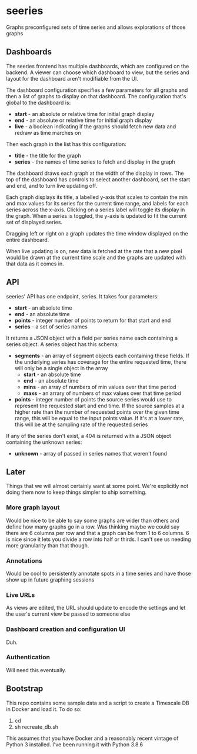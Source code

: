 # seeries
Graphs preconfigured sets of time series and allows explorations of those graphs

## Dashboards
The seeries frontend has multiple dashboards, which are configured on the backend. A viewer can choose which dashboard to view, but the series and layout for the dashboard aren't modifiable from the UI.

The dashboard configuration specifies a few parameters for all graphs and then a list of graphs to display on that dashboard. The configuration that's global to the dashboard is:
* **start** - an absolute or relative time for initial graph display
* **end** - an absolute or relative time for initial graph display
* **live** - a boolean indicating if the graphs should fetch new data and redraw as time marches on

Then each graph in the list has this configuration:
* **title** - the title for the graph
* **series** - the names of time series to fetch and display in the graph

The dashboard draws each graph at the width of the display in rows. The top of the dashboard has controls to select another dashboard, set the start and end, and to turn live updating off.

Each graph displays its title, a labelled y-axis that scales to contain the min and max values for its series for the current time range, and labels for each series across the x-axis. Clicking on a series label will toggle its display in the graph. When a series is toggled, the y-axis is updated to fit the current set of displayed series.

Dragging left or right on a graph updates the time window displayed on the entire dashboard.

When live updating is on, new data is fetched at the rate that a new pixel would be drawn at the current time scale and the graphs are updated with that data as it comes in.

## API
seeries' API has one endpoint, series. It takes four parameters:
* **start** - an absolute time
* **end** - an absolute time
* **points** - integer number of points to return for that start and end
* **series** - a set of series names

It returns a JSON object with a field per series name each containing a series object. A series object has this schema:
* **segments** - an array of segment objects each containing these fields. If the underlying series has coverage for the entire requested time, there will only be a single object in the array
  * **start** - an absolute time
  * **end** - an absolute time
  * **mins** - an array of numbers of min values over that time period
  * **maxs** - an arrary of numbers of max values over that time period
* **points** - integer number of points the source series would use to represent the requested start and end time. If the source samples at a higher rate than the number of requested points over the given time range, this will be equal to the input points value. If it's at a lower rate, this will be at the sampling rate of the requested series

If any of the series don't exist, a 404 is returned with a JSON object containing the unknown series:
* **unknown** - array of passed in series names that weren't found

## Later
Things that we will almost certainly want at some point. We're explicitly not doing them now to keep things simpler to ship something.

### More graph layout
Would be nice to be able to say some graphs are wider than others and define how many graphs go in a row. Was thinking maybe we could say there are 6 columns per row and that a graph can be from 1 to 6 columns. 6 is nice since it lets you divide a row into half or thirds. I can't see us needing more granularity than that though.

### Annotations
Would be cool to persistently annotate spots in a time series and have those show up in future graphing sessions

### Live URLs
As views are edited, the URL should update to encode the settings and let the user's current view be passed to someone else

### Dashboard creation and configuration UI
Duh.

### Authentication
Will need this eventually.

## Bootstrap
This repo contains some sample data and a script to create a Timescale DB in Docker and load it. To do so:
1. cd <root of your seeries checkout>
2. sh recreate_db.sh

This assumes that you have Docker and a reasonably recent vintage of Python 3 installed. I've been running it with Python 3.8.6
